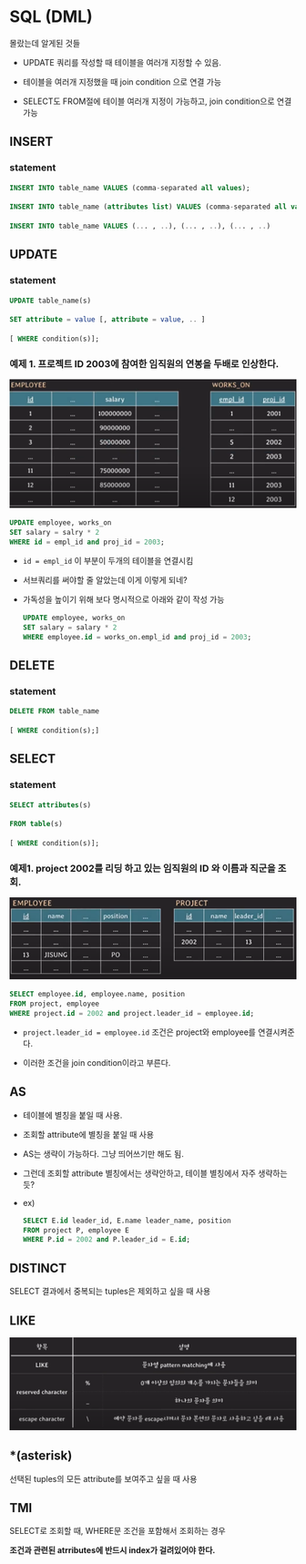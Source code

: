 # SQL (DML)

몰랐는데 알게된 것들

- UPDATE 쿼리를 작성할 때 테이블을 여러개 지정할 수 있음.

- 테이블을 여러개 지정했을 때 join condition 으로 연결 가능

- SELECT도 FROM절에 테이블 여러개 지정이 가능하고, join condition으로 연결가능 


## INSERT

### statement

```SQL
INSERT INTO table_name VALUES (comma-separated all values);

INSERT INTO table_name (attributes list) VALUES (comma-separated all values)

INSERT INTO table_name VALUES (... , ..), (... , ..), (... , ..) 
```

## UPDATE

### statement

```SQL
UPDATE table_name(s)

SET attribute = value [, attribute = value, .. ]

[ WHERE condition(s)];
```

### 예제 1. 프로젝트 ID 2003에 참여한 임직원의 연봉을 두배로 인상한다.

![alt text](img/image-4.png)

```SQL
UPDATE employee, works_on
SET salary = salry * 2
WHERE id = empl_id and proj_id = 2003;
```

- `id = empl_id` 이 부분이 두개의 테이블을 연결시킴

- 서브쿼리를 써야할 줄 알았는데 이게 이렇게 되네?

- 가독성을 높이기 위해 보다 명시적으로 아래와 같이 작성 가능
    ```SQL
    UPDATE employee, works_on
    SET salary = salary * 2
    WHERE employee.id = works_on.empl_id and proj_id = 2003;
    ```

## DELETE

### statement

```SQL
DELETE FROM table_name

[ WHERE condition(s);]
```

## SELECT


### statement

```SQL
SELECT attributes(s)

FROM table(s)

[ WHERE condition(s)];
```

### 예제1. project 2002를 리딩 하고 있는 임직원의 ID 와 이름과 직군을 조회.

![alt text](img/image-5.png)

```SQL
SELECT employee.id, employee.name, position
FROM project, employee
WHERE project.id = 2002 and project.leader_id = employee.id;
```

- `project.leader_id = employee.id` 조건은 project와 employee를 연결시켜준다.

- 이러한 조건을 join condition이라고 부른다.

## AS

- 테이블에 별칭을 붙일 때 사용. 

- 조회할 attribute에 별칭을 붙일 때 사용

- AS는 생략이 가능하다. 그냥 띄어쓰기만 해도 됨. 

- 그런데 조회할 attribute 별칭에서는 생략안하고, 테이블 별칭에서 자주 생략하는듯?

- ex)
    ```SQL
    SELECT E.id leader_id, E.name leader_name, position
    FROM project P, employee E
    WHERE P.id = 2002 and P.leader_id = E.id;
    ```

## DISTINCT

SELECT 결과에서 중복되는 tuples은 제외하고 싶을 때 사용

## LIKE

![alt text](img/image-6.png)

## *(asterisk)

선택된 tuples의 모든 attribute를 보여주고 싶을 때 사용


## TMI

SELECT로 조회할 때, WHERE문 조건을 포함해서 조회하는 경우

**조건과 관련된 atrributes에 반드시 index가 걸려있어야 한다.**


